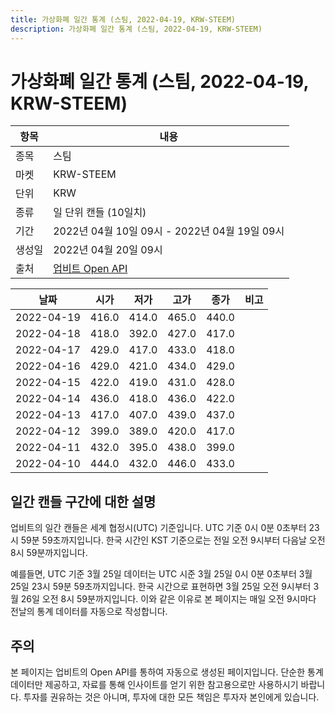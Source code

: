 ```yaml
---
title: 가상화폐 일간 통계 (스팀, 2022-04-19, KRW-STEEM)
description: 가상화폐 일간 통계 (스팀, 2022-04-19, KRW-STEEM)
---
```



가상화폐 일간 통계 (스팀, 2022-04-19, KRW-STEEM)
===

|항목|내용|
|--|--|
|종목|스팀|
|마켓|KRW-STEEM|
|단위|KRW|
|종류|일 단위 캔들 (10일치)|
|기간|2022년 04월 10일 09시 - 2022년 04월 19일 09시|
|생성일|2022년 04월 20일 09시|
|출처|[업비트 Open API](https://docs.upbit.com)|


|날짜|시가|저가|고가|종가|비고|
|--|--|--|--|--|--|
|2022-04-19|416.0|414.0|465.0|440.0|    |
|2022-04-18|418.0|392.0|427.0|417.0|    |
|2022-04-17|429.0|417.0|433.0|418.0|    |
|2022-04-16|429.0|421.0|434.0|429.0|    |
|2022-04-15|422.0|419.0|431.0|428.0|    |
|2022-04-14|436.0|418.0|436.0|422.0|    |
|2022-04-13|417.0|407.0|439.0|437.0|    |
|2022-04-12|399.0|389.0|420.0|417.0|    |
|2022-04-11|432.0|395.0|438.0|399.0|    |
|2022-04-10|444.0|432.0|446.0|433.0|    |


일간 캔들 구간에 대한 설명
---


업비트의 일간 캔들은 세계 협정시(UTC) 기준입니다. 
UTC 기준 0시 0분 0초부터 23시 59분 59초까지입니다. 
한국 시간인 KST 기준으로는 전일 오전 9시부터 다음날 오전 8시 59분까지입니다. 


예를들면, UTC 기준 3월 25일 데이터는 UTC 시준 3월 25일 0시 0분 0초부터 3월 25일 23시 59분 59초까지입니다. 
한국 시간으로 표현하면 3월 25일 오전 9시부터 3월 26일 오전 8시 59분까지입니다. 
이와 같은 이유로 본 페이지는 매일 오전 9시마다 전날의 통계 데이터를 자동으로 작성합니다. 


주의
---


본 페이지는 업비트의 Open API를 통하여 자동으로 생성된 페이지입니다. 
단순한 통계 데이터만 제공하고, 자료를 통해 인사이트를 얻기 위한 참고용으로만 사용하시기 바랍니다. 
투자를 권유하는 것은 아니며, 투자에 대한 모든 책임은 투자자 본인에게 있습니다. 
